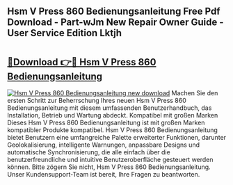 ## Hsm V Press 860 Bedienungsanleitung Free Pdf Download - Part-wJm New Repair Owner Guide - User Service Edition Lktjh

# <h2><a href="http://df38l0y.blite.top/?on=Hsm+V+Press+860+Bedienungsanleitung">🔗Download 👉🔴 Hsm V Press 860 Bedienungsanleitung</a></h2>

[![Hsm V Press 860 Bedienungsanleitung new download](https://i.imgur.com/lujVjoI.png)](http://df38l0y.blite.top/?on=Hsm+V+Press+860+Bedienungsanleitung)
Machen Sie den ersten Schritt zur Beherrschung Ihres neuen Hsm V Press 860 Bedienungsanleitung mit diesem umfassenden Benutzerhandbuch, das Installation, Betrieb und Wartung abdeckt. Kompatibel mit großen Marken Dieses Hsm V Press 860 Bedienungsanleitung ist mit großen Marken kompatibler Produkte kompatibel. Hsm V Press 860 Bedienungsanleitung bietet Benutzern eine umfangreiche Palette erweiterter Funktionen, darunter Geolokalisierung, intelligente Warnungen, anpassbare Designs und automatische Synchronisierung, die alle einfach über die benutzerfreundliche und intuitive Benutzeroberfläche gesteuert werden können. Bitte zögern Sie nicht, Hsm V Press 860 Bedienungsanleitung. Unser Kundensupport-Team ist bereit, Ihre Fragen zu beantworten.
